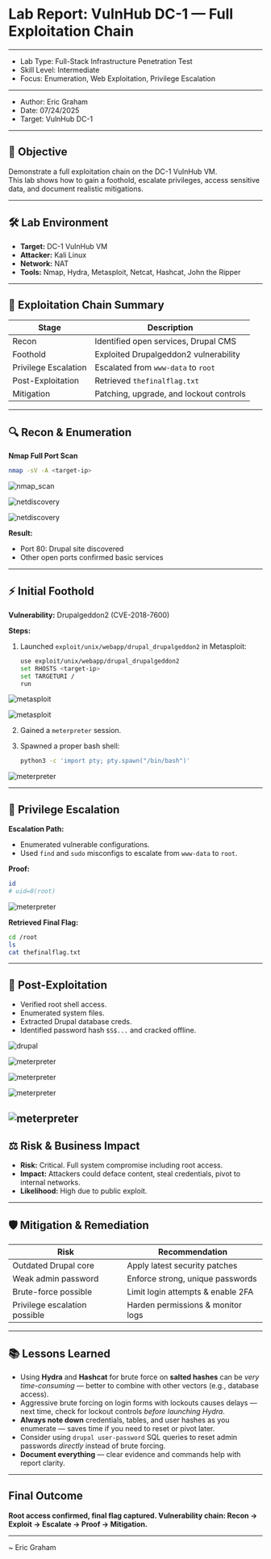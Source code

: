 # Lab Report: VulnHub DC-1 — Full Exploitation Chain

---
- Lab Type: Full-Stack Infrastructure Penetration Test  
- Skill Level: Intermediate  
- Focus: Enumeration, Web Exploitation, Privilege Escalation  
---
 - Author: Eric Graham
 - Date: 07/24/2025
 - Target: VulnHub DC-1

---

## 🎯 Objective

Demonstrate a full exploitation chain on the DC-1 VulnHub VM.  
This lab shows how to gain a foothold, escalate privileges, access sensitive data, and document realistic mitigations.

---

## 🛠️ Lab Environment

- **Target:** DC-1 VulnHub VM
- **Attacker:** Kali Linux
- **Network:** NAT
- **Tools:** Nmap, Hydra, Metasploit, Netcat, Hashcat, John the Ripper

---

## 🔗 Exploitation Chain Summary

| Stage | Description |
|-------|--------------|
| Recon | Identified open services, Drupal CMS |
| Foothold | Exploited Drupalgeddon2 vulnerability |
| Privilege Escalation | Escalated from `www-data` to `root` |
| Post-Exploitation | Retrieved `thefinalflag.txt` |
| Mitigation | Patching, upgrade, and lockout controls |

---

## 🔍 Recon & Enumeration

**Nmap Full Port Scan**

```bash
nmap -sV -A <target-ip>
````
![nmap_scan](/screenshots/vulnhub/nmap_scan.png)

![netdiscovery](/screenshots/vulnhub/netdiscover.png)

![netdiscovery](/screenshots/vulnhub/netdiscovery_output.png)

**Result:**

* Port 80: Drupal site discovered
* Other open ports confirmed basic services

---

## ⚡ Initial Foothold

**Vulnerability:** Drupalgeddon2 (CVE-2018-7600)

**Steps:**

1. Launched `exploit/unix/webapp/drupal_drupalgeddon2` in Metasploit:

   ```bash
   use exploit/unix/webapp/drupal_drupalgeddon2
   set RHOSTS <target-ip>
   set TARGETURI /  
   run
   ```
![metasploit](/screenshots/vulnhub/msf_search_exploit.png)

![metasploit](/screenshots/vulnhub/msf_drupalgeddon2.png)

2. Gained a `meterpreter` session.

3. Spawned a proper bash shell:

   ```bash
   python3 -c 'import pty; pty.spawn("/bin/bash")'
   ```
![meterpreter](/screenshots/vulnhub/script_better_shell.png)

---

## 🚀 Privilege Escalation

**Escalation Path:**

* Enumerated vulnerable configurations.
* Used `find` and `sudo` misconfigs to escalate from `www-data` to `root`.

**Proof:**

```bash
id
# uid=0(root)
```
![meterpreter](/screenshots/vulnhub/shell_root.png)


**Retrieved Final Flag:**

```bash
cd /root
ls
cat thefinalflag.txt
```

---

## 📌 Post-Exploitation

* Verified root shell access.
* Enumerated system files.
* Extracted Drupal database creds.
* Identified password hash `$S$...` and cracked offline.

![drupal](/screenshots/vulnhub/drupal_user_escalation.png)

![meterpreter](/screenshots/vulnhub/user_table.png)

![meterpreter](/screenshots/vulnhub/eric_user_admin.png)


![meterpreter](/screenshots/vulnhub/hashcat_crack.png)

![meterpreter](/screenshots/vulnhub/hash_crack.png)
---

## ⚖️ Risk & Business Impact

* **Risk:** Critical. Full system compromise including root access.
* **Impact:** Attackers could deface content, steal credentials, pivot to internal networks.
* **Likelihood:** High due to public exploit.

---

## 🛡️ Mitigation & Remediation

| Risk | Recommendation |
|------|----------------|
| Outdated Drupal core | Apply latest security patches |
| Weak admin password | Enforce strong, unique passwords |
| Brute-force possible | Limit login attempts & enable 2FA |
| Privilege escalation possible | Harden permissions & monitor logs |

---

## 📚 Lessons Learned

* Using **Hydra** and **Hashcat** for brute force on **salted hashes** can be *very time-consuming* — better to combine with other vectors (e.g., database access).
* Aggressive brute forcing on login forms with lockouts causes delays — next time, check for lockout controls *before launching Hydra*.
* **Always note down** credentials, tables, and user hashes as you enumerate — saves time if you need to reset or pivot later.
* Consider using `drupal user-password` SQL queries to reset admin passwords *directly* instead of brute forcing.
* **Document everything** — clear evidence and commands help with report clarity.

---

## Final Outcome

**Root access confirmed, final flag captured.
Vulnerability chain: Recon → Exploit → Escalate → Proof → Mitigation.**

---

~ Eric Graham

